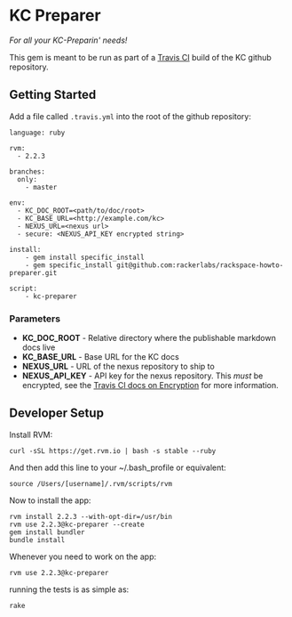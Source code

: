 # KC Preparer

_For all your KC-Preparin' needs!_

This gem is meant to be run as part of a [Travis CI](https://travis-ci.org/) build of the KC github repository.

## Getting Started

Add a file called `.travis.yml` into the root of the github repository:

    language: ruby

    rvm:
      - 2.2.3

    branches:
      only:
        - master

    env:
      - KC_DOC_ROOT=<path/to/doc/root>
      - KC_BASE_URL=<http://example.com/kc>
      - NEXUS_URL=<nexus url>
      - secure: <NEXUS_API_KEY encrypted string>

    install:
        - gem install specific_install
        - gem specific_install git@github.com:rackerlabs/rackspace-howto-preparer.git

    script:
        - kc-preparer

### Parameters

  - **KC_DOC_ROOT** - Relative directory where the publishable markdown docs live
  - **KC_BASE_URL** - Base URL for the KC docs
  - **NEXUS_URL** - URL of the nexus repository to ship to
  - **NEXUS_API_KEY** - API key for the nexus repository.  This _must_ be encrypted, see the [Travis CI docs on Encryption](http://docs.travis-ci.com/user/encryption-keys) for more information.

## Developer Setup

Install RVM:

    curl -sSL https://get.rvm.io | bash -s stable --ruby

And then add this line to your ~/.bash_profile or equivalent:

    source /Users/[username]/.rvm/scripts/rvm

Now to install the app:

    rvm install 2.2.3 --with-opt-dir=/usr/bin
    rvm use 2.2.3@kc-preparer --create
    gem install bundler
    bundle install

Whenever you need to work on the app:

    rvm use 2.2.3@kc-preparer

running the tests is as simple as:

    rake
